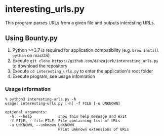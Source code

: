 # interesting_urls.py
This program parses URLs from a given file and outputs interesting URLs.

## Using Bounty.py
1. Python >=3.7 is required for application compatibility (e.g. `brew install python` on macOS)
2. Execute `git clone https://github.com/danzajork/interesting_urls.py` to download the repository
3. Execute `cd interesting_urls.py` to enter the application's root folder
3. Execute program, see usage infomration

### Usage information

```
% python3 interesting-urls.py -h
usage: interesting-urls.py [-h] -f FILE [-u UNKNOWN]

optional arguments:
  -h, --help            show this help message and exit
  -f FILE, --file FILE  File containing list of URLs
  -u UNKNOWN, --unknown UNKNOWN
                        Print unknown extensions of URLs
```
